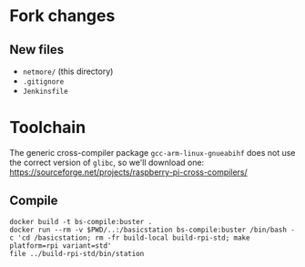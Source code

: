 # Fork changes

## New files
* `netmore/` (this directory)
* `.gitignore`
* `Jenkinsfile`

# Toolchain
The generic cross-compiler package `gcc-arm-linux-gnueabihf` does not use the correct
version of `glibc`, so we'll download one: https://sourceforge.net/projects/raspberry-pi-cross-compilers/

## Compile

```shell
docker build -t bs-compile:buster .
docker run --rm -v $PWD/..:/basicstation bs-compile:buster /bin/bash -c 'cd /basicstation; rm -fr build-local build-rpi-std; make platform=rpi variant=std'
file ../build-rpi-std/bin/station
```
